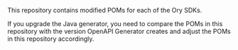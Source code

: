 This repository contains modified POMs for each of the Ory SDKs.

If you upgrade the Java generator, you need to compare the POMs in this repository with the version OpenAPI Generator
creates and adjust the POMs in this repository accordingly.
